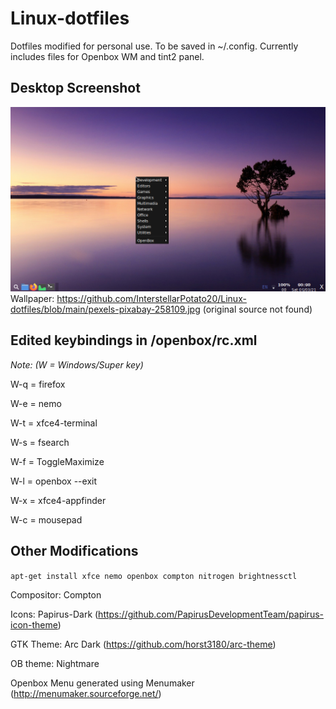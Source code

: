 # Linux-dotfiles
Dotfiles modified for personal use. To be saved in ~/.config. Currently includes files for Openbox WM and tint2 panel.


## Desktop Screenshot 
![Screenshot Debian10 with OB](https://github.com/InterstellarPotato20/Linux-dotfiles/blob/main/Screenshot%20Deban10%20with%20OB.png)
Wallpaper: https://github.com/InterstellarPotato20/Linux-dotfiles/blob/main/pexels-pixabay-258109.jpg (original source not found) 


## Edited keybindings in /openbox/rc.xml
*Note: (W = Windows/Super key)*

W-q = firefox

W-e = nemo

W-t = xfce4-terminal

W-s = fsearch

W-f = ToggleMaximize

W-l = openbox --exit

W-x = xfce4-appfinder

W-c = mousepad


## Other Modifications

```apt-get install xfce nemo openbox compton nitrogen brightnessctl```

Compositor: Compton

Icons: Papirus-Dark (https://github.com/PapirusDevelopmentTeam/papirus-icon-theme)

GTK Theme: Arc Dark (https://github.com/horst3180/arc-theme)

OB theme: Nightmare

Openbox Menu generated using Menumaker (http://menumaker.sourceforge.net/)
